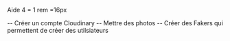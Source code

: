 Aide 
4 = 1 rem =16px

<!-- Todo -->
-- Créer un compte Cloudinary
-- Mettre des photos
-- Créer des Fakers qui permettent de créer des utilsiateurs
